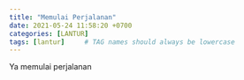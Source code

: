 ```yaml
---
title: "Memulai Perjalanan"
date: 2021-05-24 11:58:20 +0700
categories: [LANTUR]
tags: [lantur]     # TAG names should always be lowercase
---
```


Ya memulai perjalanan